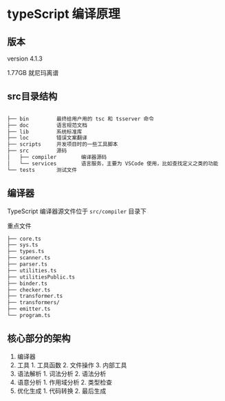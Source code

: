 # typeScript 编译原理

## 版本

version 4.1.3

1.77GB 就尼玛离谱

## src目录结构

```txt

├── bin         最终给用户用的 tsc 和 tsserver 命令
├── doc         语言规范文档
├── lib         系统标准库
├── loc         错误文案翻译
├── scripts     开发项目时的一些工具脚本
├── src         源码
│   ├── compiler        编译器源码
│   └── services        语言服务，主要为 VSCode 使用，比如查找定义之类的功能
└── tests       测试文件

```

## 编译器

TypeScript 编译器源文件位于 `src/compiler` 目录下

重点文件

```txt
├── core.ts
├── sys.ts
├── types.ts
├── scanner.ts
├── parser.ts
├── utilities.ts
├── utilitiesPublic.ts
├── binder.ts
├── checker.ts
├── transformer.ts
├── transformers/
├── emitter.ts
└── program.ts
```

## 核心部分的架构

1. 编译器
  1. 工具
    1. 工具函数
    2. 文件操作
    3. 内部工具
  2. 语法解析
    1. 词法分析
    2. 语法分析
  3. 语意分析
    1. 作用域分析
    2. 类型检查
  4. 优化生成
    1. 代码转换
    2. 最后生成
